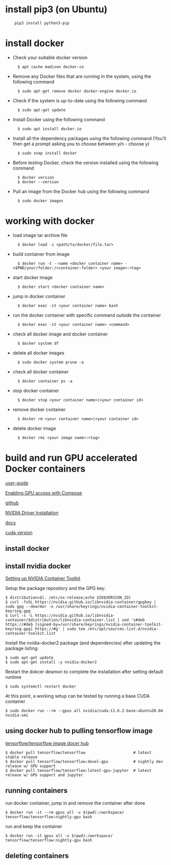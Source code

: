 # install pip3 (on Ubuntu)

        pip3 install python3-pip

# install docker

- Check your suitable docker version

        $ apt cache madison docker-ce

- Remove any Docker files that are running in the system, using the following command

        $ sudo apt-get remove docker docker-engine docker.io

- Check if the system is up-to-date using the following command

        $ sudo apt-get update

- Install Docker using the following command

        $ sudo apt install docker.io

- Install all the dependency packages using the following command (You’ll then get a prompt asking you to choose between y/n - choose y)

        $ sudo snap install docker

- Before testing Docker, check the version installed using the following command

        $ docker version
        $ docker --version

- Pull an image from the Docker hub using the following command

        $ sudo docker images

# working with docker

- load image tar archive file

        $ docker load -i <path/to/docker/file.tar>

- build container from image

        $ docker run -t --name <docker container name> -v$PWD/your/folder:/<container-folder> <your image>:<tag>

- start docker image

        $ docker start <docker container name>

- jump in docker container

        $ docker exec -it <your container name> bash

- run the docker container with specific command outside the container

        $ docker exec -it <your container name> <command>

- check all docker image and docker container

        $ docker system df

- delete all docker images

        $ sudo docker system prune -a

- check all docker container

        $ docker container ps -a

- stop docker container

        $ docker stop <your container name>|<your container id>

- remove docker container

        $ docker rm <your container name>|<your container id>

- delete docker image

        $ docker rmi <your image name>:<tag>

# build and run GPU accelerated Docker containers

[user-guide](https://docs.nvidia.com/datacenter/cloud-native/container-toolkit/user-guide.html)

[Enabling GPU access with Compose](https://docs.docker.com/compose/gpu-support/)

[github](https://github.com/NVIDIA/nvidia-docker)

[NVIDIA Driver Installation](https://docs.nvidia.com/datacenter/tesla/tesla-installation-notes/index.html)

[docs](https://docs.nvidia.com/datacenter/cloud-native/container-toolkit/overview.html)

[cuda version](https://docs.nvidia.com/cuda/cuda-toolkit-release-notes/index.html)

## install docker

## install nvidia docker

[Setting up NVIDIA Container Toolkit](https://docs.nvidia.com/datacenter/cloud-native/container-toolkit/install-guide.html#docker)

Setup the package repository and the GPG key:

    $ distribution=$(. /etc/os-release;echo $ID$VERSION_ID)
    $ curl -fsSL https://nvidia.github.io/libnvidia-container/gpgkey | sudo gpg --dearmor -o /usr/share/keyrings/nvidia-container-toolkit-keyring.gpg
    $ curl -s -L https://nvidia.github.io/libnvidia-container/$distribution/libnvidia-container.list | sed 's#deb https://#deb [signed-by=/usr/share/keyrings/nvidia-container-toolkit-keyring.gpg] https://#g' | sudo tee /etc/apt/sources.list.d/nvidia-container-toolkit.list

Install the nvidia-docker2 package (and dependencies) after updating the package listing:

    $ sudo apt-get update
    $ sudo apt-get install -y nvidia-docker2

Restart the dokcer deamon to complete the installation after setting default runtime

    $ sudo systemctl restart docker

At this point, a working setup can be tested by running a base CUDA container

    $ sudo docker run --rm --gpus all nvidia/cuda:11.6.2-base-ubuntu20.04 nvidia-smi

## using docker hub to pulling tensorflow image

[tensorflow/tensorflow image docer hub](https://hub.docker.com/r/tensorflow/tensorflow)

    $ docker pull tensorflow/tensorflow                     # latest stable release
    $ docker pull tensorflow/tensorflow:devel-gpu           # nightly dev release w/ GPU support
    $ docker pull tensorflow/tensorflow:latest-gpu-jupyter  # latest release w/ GPU support and Jupyter

## running containers

run docker container, jump in and remove the container after done

    $ docker run -it --rm gpus all -v $(pwd):/workspace/ tensorflow/tensorflow:nightly-gpu bash

run and keep the container

    $ docker run -it gpus all -v $(pwd):/workspace/ tensorflow/tensorflow:nightly-gpu bash

## deleting containers
